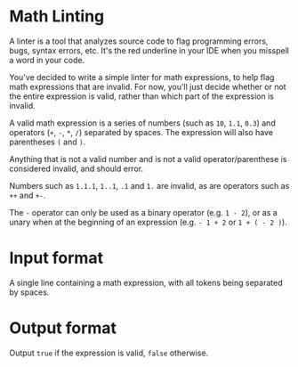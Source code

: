 # Math Linting

A linter is a tool that analyzes source code to flag programming errors, bugs, syntax errors, etc. It's the red underline in your IDE when you misspell a word in your code.

You've decided to write a simple linter for math expressions, to help flag math expressions that are invalid. For now, you'll just decide whether or not the entire expression is valid, rather than which part of the expression is invalid.

A valid math expression is a series of numbers (such as `10`, `1.1`, `0.3`) and operators (`+`, `-`, `*`, `/`) separated by spaces. The expression will also have parentheses `(` and `)`.

Anything that is not a valid number and is not a valid operator/parenthese is considered invalid, and should error.

Numbers such as `1.1.1`, `1..1`, `.1` and `1.` are invalid, as are operators such as `++` and `+-`.

The `-` operator can only be used as a binary operator (e.g. `1 - 2`), or as a unary when at the beginning of an expression (e.g. `- 1 + 2` or `1 + ( - 2 )`).

# Input format

A single line containing a math expression, with all tokens being separated by spaces.

# Output format

Output `true` if the expression is valid, `false` otherwise.
